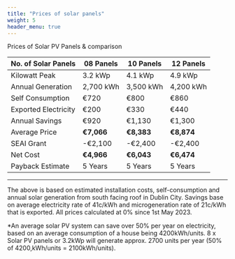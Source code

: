 ```yaml
---
title: "Prices of solar panels"
weight: 5
header_menu: true
---
```

Prices of Solar PV Panels & comparison

|No. of Solar Panels  | 08 Panels   | 10 Panels   | 12 Panels    | 
|---------------------|-------------|-------------|--------------|
| Kilowatt Peak       | 3.2 kWp     | 4.1 kWp     | 4.9 kWp      |
| Annual Generation   | 2,700 kWh   | 3,500 kWh   | 4,200 kWh    |
| Self Consumption    | €720        | €800        | €860         |
| Exported Electricity| €200        | €330        | €440         |
| Annual Savings      | €920        | €1,130      | €1,300       |
| Average Price       |**€7,066**   |**€8,383**	  |**€8,874**    |
| SEAI Grant	      |-€2,100	    |-€2,400	  | -€2,400      |
| Net Cost	          |**€4,966**   |**€6,043**	  |**€6,474**    |
| Payback Estimate	  | 5 Years     |  5 Years    |  5 Years     |
---
The above is based on estimated installation costs, self-consumption and annual solar generation from south facing roof in Dublin City. Savings base on average electricity rate of 41c/kWh and microgeneration rate of 21c/kWh that is exported. All prices calculated at 0% since 1st May 2023.

*An average solar PV system can save over 50% per year on electricity, based on an average consumption of a house being 4200kWh/units. 8 x Solar PV panels or 3.2kWp will generate approx. 2700 units per year (50% of 4200,kWh/units = 2100kWh/units).
